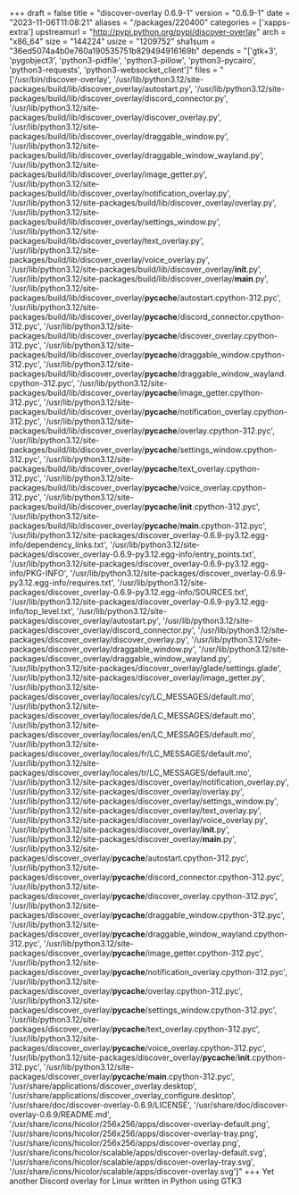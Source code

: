+++
draft = false
title = "discover-overlay 0.6.9-1"
version = "0.6.9-1"
date = "2023-11-06T11:08:21"
aliases = "/packages/220400"
categories = ['xapps-extra']
upstreamurl = "http://pypi.python.org/pypi/discover-overlay"
arch = "x86_64"
size = "144224"
usize = "1209752"
sha1sum = "36ed5074a4b0e760a190535751b829494916169b"
depends = "['gtk+3', 'pygobject3', 'python3-pidfile', 'python3-pillow', 'python3-pycairo', 'python3-requests', 'python3-websocket_client']"
files = "['/usr/bin/discover-overlay', '/usr/lib/python3.12/site-packages/build/lib/discover_overlay/autostart.py', '/usr/lib/python3.12/site-packages/build/lib/discover_overlay/discord_connector.py', '/usr/lib/python3.12/site-packages/build/lib/discover_overlay/discover_overlay.py', '/usr/lib/python3.12/site-packages/build/lib/discover_overlay/draggable_window.py', '/usr/lib/python3.12/site-packages/build/lib/discover_overlay/draggable_window_wayland.py', '/usr/lib/python3.12/site-packages/build/lib/discover_overlay/image_getter.py', '/usr/lib/python3.12/site-packages/build/lib/discover_overlay/notification_overlay.py', '/usr/lib/python3.12/site-packages/build/lib/discover_overlay/overlay.py', '/usr/lib/python3.12/site-packages/build/lib/discover_overlay/settings_window.py', '/usr/lib/python3.12/site-packages/build/lib/discover_overlay/text_overlay.py', '/usr/lib/python3.12/site-packages/build/lib/discover_overlay/voice_overlay.py', '/usr/lib/python3.12/site-packages/build/lib/discover_overlay/__init__.py', '/usr/lib/python3.12/site-packages/build/lib/discover_overlay/__main__.py', '/usr/lib/python3.12/site-packages/build/lib/discover_overlay/__pycache__/autostart.cpython-312.pyc', '/usr/lib/python3.12/site-packages/build/lib/discover_overlay/__pycache__/discord_connector.cpython-312.pyc', '/usr/lib/python3.12/site-packages/build/lib/discover_overlay/__pycache__/discover_overlay.cpython-312.pyc', '/usr/lib/python3.12/site-packages/build/lib/discover_overlay/__pycache__/draggable_window.cpython-312.pyc', '/usr/lib/python3.12/site-packages/build/lib/discover_overlay/__pycache__/draggable_window_wayland.cpython-312.pyc', '/usr/lib/python3.12/site-packages/build/lib/discover_overlay/__pycache__/image_getter.cpython-312.pyc', '/usr/lib/python3.12/site-packages/build/lib/discover_overlay/__pycache__/notification_overlay.cpython-312.pyc', '/usr/lib/python3.12/site-packages/build/lib/discover_overlay/__pycache__/overlay.cpython-312.pyc', '/usr/lib/python3.12/site-packages/build/lib/discover_overlay/__pycache__/settings_window.cpython-312.pyc', '/usr/lib/python3.12/site-packages/build/lib/discover_overlay/__pycache__/text_overlay.cpython-312.pyc', '/usr/lib/python3.12/site-packages/build/lib/discover_overlay/__pycache__/voice_overlay.cpython-312.pyc', '/usr/lib/python3.12/site-packages/build/lib/discover_overlay/__pycache__/__init__.cpython-312.pyc', '/usr/lib/python3.12/site-packages/build/lib/discover_overlay/__pycache__/__main__.cpython-312.pyc', '/usr/lib/python3.12/site-packages/discover_overlay-0.6.9-py3.12.egg-info/dependency_links.txt', '/usr/lib/python3.12/site-packages/discover_overlay-0.6.9-py3.12.egg-info/entry_points.txt', '/usr/lib/python3.12/site-packages/discover_overlay-0.6.9-py3.12.egg-info/PKG-INFO', '/usr/lib/python3.12/site-packages/discover_overlay-0.6.9-py3.12.egg-info/requires.txt', '/usr/lib/python3.12/site-packages/discover_overlay-0.6.9-py3.12.egg-info/SOURCES.txt', '/usr/lib/python3.12/site-packages/discover_overlay-0.6.9-py3.12.egg-info/top_level.txt', '/usr/lib/python3.12/site-packages/discover_overlay/autostart.py', '/usr/lib/python3.12/site-packages/discover_overlay/discord_connector.py', '/usr/lib/python3.12/site-packages/discover_overlay/discover_overlay.py', '/usr/lib/python3.12/site-packages/discover_overlay/draggable_window.py', '/usr/lib/python3.12/site-packages/discover_overlay/draggable_window_wayland.py', '/usr/lib/python3.12/site-packages/discover_overlay/glade/settings.glade', '/usr/lib/python3.12/site-packages/discover_overlay/image_getter.py', '/usr/lib/python3.12/site-packages/discover_overlay/locales/cy/LC_MESSAGES/default.mo', '/usr/lib/python3.12/site-packages/discover_overlay/locales/de/LC_MESSAGES/default.mo', '/usr/lib/python3.12/site-packages/discover_overlay/locales/en/LC_MESSAGES/default.mo', '/usr/lib/python3.12/site-packages/discover_overlay/locales/fr/LC_MESSAGES/default.mo', '/usr/lib/python3.12/site-packages/discover_overlay/locales/tr/LC_MESSAGES/default.mo', '/usr/lib/python3.12/site-packages/discover_overlay/notification_overlay.py', '/usr/lib/python3.12/site-packages/discover_overlay/overlay.py', '/usr/lib/python3.12/site-packages/discover_overlay/settings_window.py', '/usr/lib/python3.12/site-packages/discover_overlay/text_overlay.py', '/usr/lib/python3.12/site-packages/discover_overlay/voice_overlay.py', '/usr/lib/python3.12/site-packages/discover_overlay/__init__.py', '/usr/lib/python3.12/site-packages/discover_overlay/__main__.py', '/usr/lib/python3.12/site-packages/discover_overlay/__pycache__/autostart.cpython-312.pyc', '/usr/lib/python3.12/site-packages/discover_overlay/__pycache__/discord_connector.cpython-312.pyc', '/usr/lib/python3.12/site-packages/discover_overlay/__pycache__/discover_overlay.cpython-312.pyc', '/usr/lib/python3.12/site-packages/discover_overlay/__pycache__/draggable_window.cpython-312.pyc', '/usr/lib/python3.12/site-packages/discover_overlay/__pycache__/draggable_window_wayland.cpython-312.pyc', '/usr/lib/python3.12/site-packages/discover_overlay/__pycache__/image_getter.cpython-312.pyc', '/usr/lib/python3.12/site-packages/discover_overlay/__pycache__/notification_overlay.cpython-312.pyc', '/usr/lib/python3.12/site-packages/discover_overlay/__pycache__/overlay.cpython-312.pyc', '/usr/lib/python3.12/site-packages/discover_overlay/__pycache__/settings_window.cpython-312.pyc', '/usr/lib/python3.12/site-packages/discover_overlay/__pycache__/text_overlay.cpython-312.pyc', '/usr/lib/python3.12/site-packages/discover_overlay/__pycache__/voice_overlay.cpython-312.pyc', '/usr/lib/python3.12/site-packages/discover_overlay/__pycache__/__init__.cpython-312.pyc', '/usr/lib/python3.12/site-packages/discover_overlay/__pycache__/__main__.cpython-312.pyc', '/usr/share/applications/discover_overlay.desktop', '/usr/share/applications/discover_overlay_configure.desktop', '/usr/share/doc/discover-overlay-0.6.9/LICENSE', '/usr/share/doc/discover-overlay-0.6.9/README.md', '/usr/share/icons/hicolor/256x256/apps/discover-overlay-default.png', '/usr/share/icons/hicolor/256x256/apps/discover-overlay-tray.png', '/usr/share/icons/hicolor/256x256/apps/discover-overlay.png', '/usr/share/icons/hicolor/scalable/apps/discover-overlay-default.svg', '/usr/share/icons/hicolor/scalable/apps/discover-overlay-tray.svg', '/usr/share/icons/hicolor/scalable/apps/discover-overlay.svg']"
+++
Yet another Discord overlay for Linux written in Python using GTK3